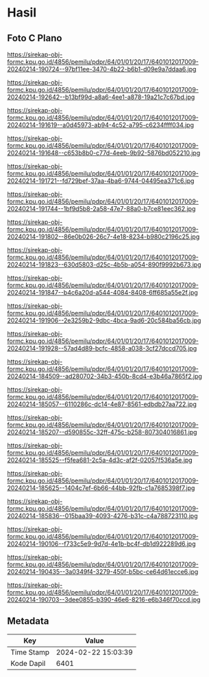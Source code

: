 # Hasil

## Foto C Plano

https://sirekap-obj-formc.kpu.go.id/4856/pemilu/pdpr/64/01/01/20/17/6401012017009-20240214-190724--97bf11ee-3470-4b22-b6b1-d09e9a7ddaa6.jpg

https://sirekap-obj-formc.kpu.go.id/4856/pemilu/pdpr/64/01/01/20/17/6401012017009-20240214-192642--b13bf99d-a8a6-4ee1-a878-19a21c7c67bd.jpg

https://sirekap-obj-formc.kpu.go.id/4856/pemilu/pdpr/64/01/01/20/17/6401012017009-20240214-191619--a0d45973-ab94-4c52-a795-c6234ffff034.jpg

https://sirekap-obj-formc.kpu.go.id/4856/pemilu/pdpr/64/01/01/20/17/6401012017009-20240214-191648--c653b8b0-c77d-4eeb-9b92-5876bd052210.jpg

https://sirekap-obj-formc.kpu.go.id/4856/pemilu/pdpr/64/01/01/20/17/6401012017009-20240214-191721--fd729bef-37aa-4ba6-9744-04495ea371c6.jpg

https://sirekap-obj-formc.kpu.go.id/4856/pemilu/pdpr/64/01/01/20/17/6401012017009-20240214-191744--1bf9d5b8-2a58-47e7-88a0-b7ce81eec362.jpg

https://sirekap-obj-formc.kpu.go.id/4856/pemilu/pdpr/64/01/01/20/17/6401012017009-20240214-191802--86e0b026-26c7-4e18-8234-b980c2196c25.jpg

https://sirekap-obj-formc.kpu.go.id/4856/pemilu/pdpr/64/01/01/20/17/6401012017009-20240214-191823--630d5803-d25c-4b5b-a054-890f9992b673.jpg

https://sirekap-obj-formc.kpu.go.id/4856/pemilu/pdpr/64/01/01/20/17/6401012017009-20240214-191847--b4c6a20d-a544-4084-8408-6ff685a55e2f.jpg

https://sirekap-obj-formc.kpu.go.id/4856/pemilu/pdpr/64/01/01/20/17/6401012017009-20240214-191906--2e3259b2-9dbc-4bca-9ad6-20c584ba56cb.jpg

https://sirekap-obj-formc.kpu.go.id/4856/pemilu/pdpr/64/01/01/20/17/6401012017009-20240214-191928--57ad4d89-bcfc-4858-a038-3cf27dccd705.jpg

https://sirekap-obj-formc.kpu.go.id/4856/pemilu/pdpr/64/01/01/20/17/6401012017009-20240214-184509--ad280702-34b3-450b-8cd4-e3b46a7865f2.jpg

https://sirekap-obj-formc.kpu.go.id/4856/pemilu/pdpr/64/01/01/20/17/6401012017009-20240214-185057--6110286c-dc14-4e87-8561-edbdb27aa722.jpg

https://sirekap-obj-formc.kpu.go.id/4856/pemilu/pdpr/64/01/01/20/17/6401012017009-20240214-185207--d590855c-32ff-475c-b258-807304016861.jpg

https://sirekap-obj-formc.kpu.go.id/4856/pemilu/pdpr/64/01/01/20/17/6401012017009-20240214-185525--f5fea681-2c5a-4d3c-af2f-02057f536a5e.jpg

https://sirekap-obj-formc.kpu.go.id/4856/pemilu/pdpr/64/01/01/20/17/6401012017009-20240214-185625--1404c7ef-6b66-44bb-92fb-c1a7685398f7.jpg

https://sirekap-obj-formc.kpu.go.id/4856/pemilu/pdpr/64/01/01/20/17/6401012017009-20240214-185836--015baa39-4093-4276-b31c-c4a788723110.jpg

https://sirekap-obj-formc.kpu.go.id/4856/pemilu/pdpr/64/01/01/20/17/6401012017009-20240214-190106--f733c5e9-9d7d-4e1b-bc4f-db1d922289d6.jpg

https://sirekap-obj-formc.kpu.go.id/4856/pemilu/pdpr/64/01/01/20/17/6401012017009-20240214-190435--3a0349f4-3279-450f-b5bc-ce64d61ecce6.jpg

https://sirekap-obj-formc.kpu.go.id/4856/pemilu/pdpr/64/01/01/20/17/6401012017009-20240214-190703--3dee0855-b390-46e6-8216-e6b346f70ccd.jpg


## Metadata

| Key        | Value               |
| ---------- | ------------------- |
| Time Stamp | 2024-02-22 15:03:39 |
| Kode Dapil | 6401                |



